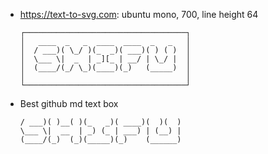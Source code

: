 * https://text-to-svg.com: ubuntu mono, 700, line height 64
  ```
  ┌────────────────────────────────────┐ 
  │   ____  _   _  ____  ____  _   _   │ 
  │  / ___)( \_/ )(_  _)( ___)( ) ( )  │ 
  │  \___ \|  _  | _][_ | __/ | \_/ |  │ 
  │  (____/(_/ \_)(____)(_)   (_____)  │ 
  │                                    │ 
  └────────────────────────────────────┘ 
  ```
* Best github md text box
  ```
  / ___)( )__( )(_   _)( ____)(  )(  )
  \___ \|  __  | _) (_ | ___) | (__) | 
  (____/(_)  (_)(_____)(_)    (______)
  ```
